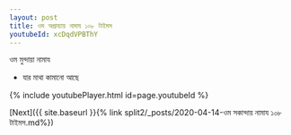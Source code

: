 ```yaml
---
layout: post
title: ওম অগ্রায্যায় নামায ১০৮ টাইমস
youtubeId: xcDqdVPBThY
---
```

 
 
 ওম মুন্দায়া নামায  
 
 -  যার মাথা কামানো আছে 
 
  
 
  
 
 
 
 
 
 


{% include youtubePlayer.html id=page.youtubeId %}
 
[Next]({{ site.baseurl }}{% link  split2/_posts/2020-04-14-ওম সকান্দায় নামায ১০৮ টাইমস.md%})
 
